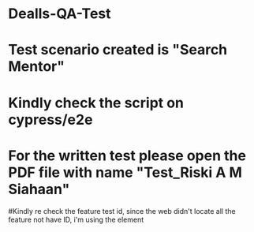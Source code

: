 # Dealls-QA-Test

# Test scenario created is "Search Mentor" 
# Kindly check the script on cypress/e2e
# For the written test please open the PDF file with name "Test_Riski A M Siahaan"

#Kindly re check the feature test id, since the web didn't locate all the feature not have ID, i'm using the element 

